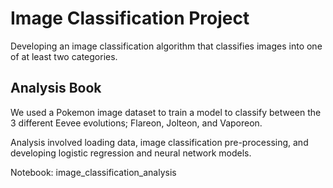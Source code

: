 # Image Classification Project

Developing an image classification algorithm that classifies images into one of at least two categories.

## Analysis Book

We used a Pokemon image dataset to train a model to classify between the 3 different Eevee evolutions; Flareon, Jolteon, and Vaporeon.

Analysis involved loading data, image classification pre-processing, and developing logistic regression and neural network models.

Notebook: image_classification_analysis
